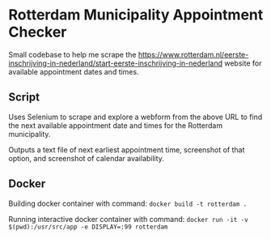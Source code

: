# Rotterdam Municipality Appointment Checker

Small codebase to help me scrape the https://www.rotterdam.nl/eerste-inschrijving-in-nederland/start-eerste-inschrijving-in-nederland website for available appointment dates and times.

## Script

Uses Selenium to scrape and explore a webform from the above URL to find the next available appointment date and times for the Rotterdam municipality.

Outputs a text file of next earliest appointment time, screenshot of that option, and screenshot of calendar availability.

## Docker

Building docker container with command: ```docker build -t rotterdam .```

Running interactive docker container with command: ```docker run -it -v $(pwd):/usr/src/app -e DISPLAY=:99 rotterdam```
